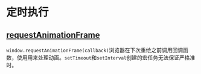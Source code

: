 # 定时执行

## [requestAnimationFrame](https://developer.mozilla.org/zh-CN/docs/Web/API/Window/requestAnimationFrame)

`window.requestAnimationFrame(callback)`浏览器在下次重绘之前调用回调函数，使用用来处理动画。`setTimeout`和`setInterval`创建的宏任务无法保证严格准时。
